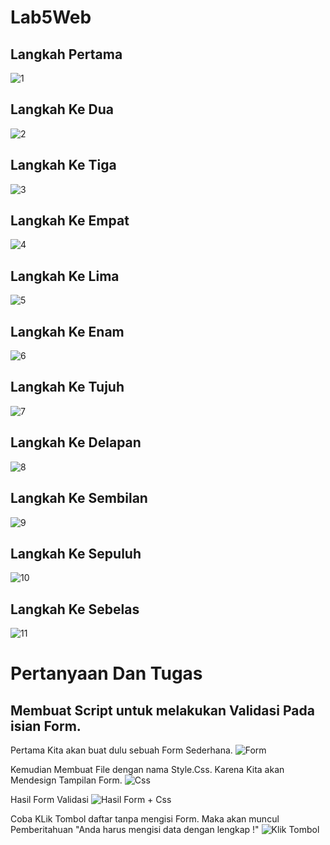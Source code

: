 # Lab5Web

## Langkah Pertama
![1](https://user-images.githubusercontent.com/56240386/116406632-11db3100-a85b-11eb-98b4-2296b399ca7b.png)

## Langkah Ke Dua
![2](https://user-images.githubusercontent.com/56240386/116406757-32a38680-a85b-11eb-83af-3e6adce8d14b.png)

## Langkah Ke Tiga
![3](https://user-images.githubusercontent.com/56240386/116407015-7eeec680-a85b-11eb-8732-0f32d035b720.png)

## Langkah Ke Empat
![4](https://user-images.githubusercontent.com/56240386/116407047-87df9800-a85b-11eb-9660-98501608a055.png)

## Langkah Ke Lima
![5](https://user-images.githubusercontent.com/56240386/116407096-96c64a80-a85b-11eb-9772-838bb84dc6bd.png)

## Langkah Ke Enam
![6](https://user-images.githubusercontent.com/56240386/116407134-a3e33980-a85b-11eb-84b4-97a88cc3aeb6.png)

## Langkah Ke Tujuh
![7](https://user-images.githubusercontent.com/56240386/116407169-ae053800-a85b-11eb-9087-6826f414774f.png)

## Langkah Ke Delapan
![8](https://user-images.githubusercontent.com/56240386/116407219-bc535400-a85b-11eb-86ac-9000c7ef940f.png)

## Langkah Ke Sembilan
![9](https://user-images.githubusercontent.com/56240386/116407276-cecd8d80-a85b-11eb-9516-a5b7ef2369cb.png)

## Langkah Ke Sepuluh
![10](https://user-images.githubusercontent.com/56240386/116407323-dc831300-a85b-11eb-81ed-e1b03b287a55.png)

## Langkah Ke Sebelas
![11](https://user-images.githubusercontent.com/56240386/116407405-f290d380-a85b-11eb-90d0-33a29f4329bd.png)

# Pertanyaan Dan Tugas

## Membuat Script untuk melakukan Validasi Pada isian Form.

Pertama Kita akan buat dulu sebuah Form Sederhana.
![Form](https://user-images.githubusercontent.com/56240386/116414735-ebb98f00-a862-11eb-8446-a7b5887ea86b.png)

Kemudian Membuat File dengan nama Style.Css. Karena Kita akan Mendesign Tampilan Form.
![Css](https://user-images.githubusercontent.com/56240386/116414964-28858600-a863-11eb-84cf-42e2d348b20b.png)

Hasil Form Validasi
![Hasil Form + Css](https://user-images.githubusercontent.com/56240386/116415051-3f2bdd00-a863-11eb-9f0f-c07472cf9954.png)

Coba KLik Tombol daftar tanpa mengisi  Form. Maka akan muncul Pemberitahuan "Anda harus mengisi data dengan lengkap !"
![Klik Tombol](https://user-images.githubusercontent.com/56240386/116415302-7bf7d400-a863-11eb-81be-edfe9123c38f.png)

